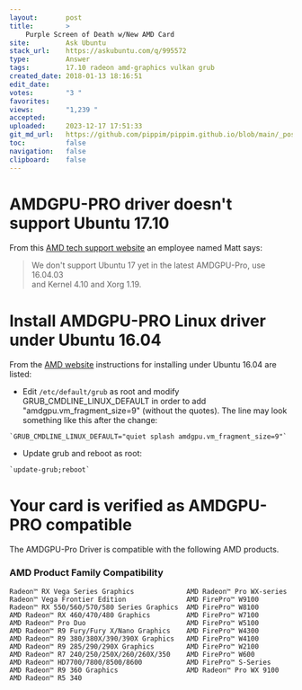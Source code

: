 ```yaml
---
layout:       post
title:        >
    Purple Screen of Death w/New AMD Card
site:         Ask Ubuntu
stack_url:    https://askubuntu.com/q/995572
type:         Answer
tags:         17.10 radeon amd-graphics vulkan grub
created_date: 2018-01-13 18:16:51
edit_date:    
votes:        "3 "
favorites:    
views:        "1,239 "
accepted:     
uploaded:     2023-12-17 17:51:33
git_md_url:   https://github.com/pippim/pippim.github.io/blob/main/_posts/2018/2018-01-13-Purple-Screen-of-Death-w_New-AMD-Card.md
toc:          false
navigation:   false
clipboard:    false
---
```


# AMDGPU-PRO driver doesn't support Ubuntu 17.10

From this [AMD tech support website][1] an employee named Matt says:

> We don't support Ubuntu 17 yet in the latest AMDGPU-Pro, use 16.04.03  
> and Kernel 4.10 and Xorg 1.19.  


# Install AMDGPU-PRO Linux driver under Ubuntu 16.04

From the [AMD website][2] instructions for installing under Ubuntu 16.04 are listed:

- Edit `/etc/default/grub` as root and modify GRUB_CMDLINE_LINUX_DEFAULT in order to add "amdgpu.vm_fragment_size=9" (without the quotes). The line may look something like this after the change:

``` 
`GRUB_CMDLINE_LINUX_DEFAULT="quiet splash amdgpu.vm_fragment_size=9"`
```
- Update grub and reboot as root:

``` 
`update-grub;reboot`
```

# Your card is verified as AMDGPU-PRO compatible

The AMDGPU-Pro Driver is compatible with the following AMD products.

### AMD Product Family Compatibility

``` 
Radeon™ RX Vega Series Graphics             AMD Radeon™ Pro WX-series
Radeon™ Vega Frontier Edition	            AMD FirePro™ W9100
Radeon™ RX 550/560/570/580 Series Graphics	AMD FirePro™ W8100
AMD Radeon™ RX 460/470/480 Graphics	        AMD FirePro™ W7100
AMD Radeon™ Pro Duo	                        AMD FirePro™ W5100
AMD Radeon™ R9 Fury/Fury X/Nano Graphics    AMD FirePro™ W4300
AMD Radeon™ R9 380/380X/390/390X Graphics	AMD FirePro™ W4100
AMD Radeon™ R9 285/290/290X Graphics        AMD FirePro™ W2100
AMD Radeon™ R7 240/250/250X/260/260X/350    AMD FirePro™ W600
AMD Radeon™ HD7700/7800/8500/8600           AMD FirePro™ S-Series
AMD Radeon™ R9 360 Graphics                 AMD Radeon™ Pro WX 9100
AMD Radeon™ R5 340
```

  [1]: https://community.amd.com/thread/221419
  [2]: http://support.amd.com/en-us/kb-articles/Pages/AMDGPU-PRO-Driver-for-Linux-Release-Notes.aspx

